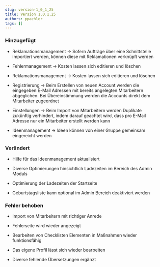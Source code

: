 ```yaml
---
slug: version-1_0_1_25
title: Version 1.0.1.25
authors: ppaehler
tags: []
---
```


### Hinzugefügt

- Reklamationsmanagement -> Sofern Aufträge über eine Schnittstelle importiert werden, können diese mit Reklamationen verknüpft werden

- Fehlermanagement -> Kosten lassen sich editieren und löschen

- Reklamationsmanagement -> Kosten lassen sich editieren und löschen

- Registrierung -> Beim Erstellen von neuen Account werden die eingegeben E-Mail Adressen mit bereits angelegten Mitarbeitern abgeglichen. Bei Übereinstimmung werden die Accounts direkt dem Mitarbeiter zugeordnet

- Einstellungen -> Beim Import von Mitarbeitern werden Duplikate zukünftig verhindert, indem darauf geachtet wird, dass pro E-Mail Adresse nur ein Mitarbeiter erstellt werden kann

- Ideenmanagement -> Ideen können von einer Gruppe gemeinsam eingereicht werden

### Verändert

- Hilfe für das Ideenmanagement aktualisiert

- Diverse Optimierungen hinsichtlich Ladezeiten im Bereich des Admin Moduls

- Optimierung der Ladezeiten der Startseite

- Geburtstagsliste kann optional im Admin Bereich deaktiviert werden

### Fehler behoben

- Import von Mitarbeitern mit richtiger Anrede

- Fehlerseite wird wieder angezeigt

- Bearbeiten von Checklisten Elementen in Maßnahmen wieder funktionsfähig

- Das eigene Profil lässt sich wieder bearbeiten

- Diverse fehlende Übersetzungen ergänzt
